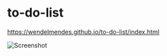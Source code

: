 # to-do-list

https://wendelmendes.github.io/to-do-list/index.html

![Screenshot](https://user-images.githubusercontent.com/102186761/178565397-ae67c5f9-121a-4d87-bfca-8cb4e5517d92.png)
